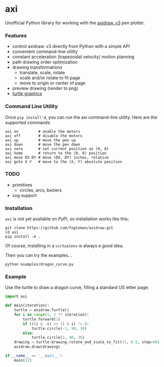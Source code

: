 # axi

Unofficial Python library for working with the [axidraw. v3](http://www.axidraw.com/) pen plotter.

### Features

- control axidraw. v3 directly from Python with a simple API
- convenient command-line utility
- constant acceleration (trapezoidal velocity) motion planning
- path drawing order optimization
- drawing transformations
  - translate, scale, rotate
  - scale and/or rotate to fit page
  - move to origin or center of page
- preview drawing (render to png)
- [turtle graphics](https://en.wikipedia.org/wiki/Turtle_graphics)

### Command Line Utility

Once `pip install'd`, you can run the axi command-line utility. Here are the supported commands:

```
axi on         # enable the motors
axi off        # disable the motors
axi up         # move the pen up
axi down       # move the pen down
axi zero       # set current position as (0, 0)
axi home       # return to the (0, 0) position
axi move DX DY # move (DX, DY) inches, relative
axi goto X Y   # move to the (X, Y) absolute position
```

### TODO

- primitives
  - circles, arcs, beziers
- svg support

### Installation

`axi` is not yet available on PyPI, so installation works like this:

    git clone https://github.com/fogleman/axidraw.git
    cd axi
    pip install -e .

Of course, installing in a `virtualenv` is always a good idea.

Then you can try the examples...

    python examples/dragon_curve.py

### Example

Use the turtle to draw a dragon curve, filling a standard US letter page.

```python
import axi

def main(iteration):
    turtle = axidraw.Turtle()
    for i in range(1, 2 ** iteration):
        turtle.forward(1)
        if (((i & -i) << 1) & i) != 0:
            turtle.circle(-1, 90, 36)
        else:
            turtle.circle(1, 90, 36)
    drawing = turtle.drawing.rotate_and_scale_to_fit(11, 8.5, step=90)
    axidraw.draw(drawing)

if __name__ == '__main__':
    main(12)
```
